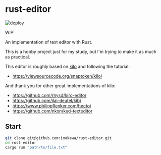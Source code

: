 # rust-editor

![deploy](https://github.com/inokawa/rust-editor/workflows/check/badge.svg)

WIP

An implementation of text editor with Rust.

This is a hobby project just for my study, but I'm trying to make it as much as practical.

This editor is roughly based on [kilo](https://github.com/antirez/kilo) and following the tutorial:

- https://viewsourcecode.org/snaptoken/kilo/

And thank you for other great implementations of kilo:

- https://github.com/rhysd/kiro-editor
- https://github.com/ilai-deutel/kibi
- https://www.philippflenker.com/hecto/
- https://github.com/nkon/ked-texteditor

## Start

```sh
git clone git@github.com:inokawa/rust-editor.git
cd rust-editor
cargo run "path/to/file.txt"
```
